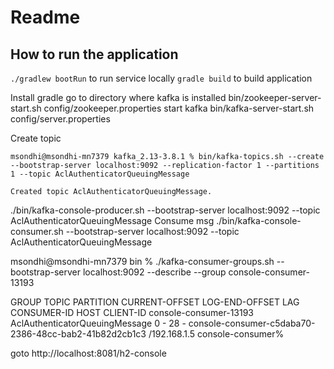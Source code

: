 # Readme

## How to run the application
`./gradlew bootRun` to run service locally
`gradle build` to build application

Install gradle
go to directory where kafka is installed
bin/zookeeper-server-start.sh config/zookeeper.properties
start kafka
bin/kafka-server-start.sh config/server.properties

Create topic
```
msondhi@msondhi-mn7379 kafka_2.13-3.8.1 % bin/kafka-topics.sh --create --bootstrap-server localhost:9092 --replication-factor 1 --partitions 1 --topic AclAuthenticatorQueuingMessage

Created topic AclAuthenticatorQueuingMessage.
```
./bin/kafka-console-producer.sh --bootstrap-server localhost:9092 --topic AclAuthenticatorQueuingMessage
Consume msg
./bin/kafka-console-consumer.sh --bootstrap-server localhost:9092 --topic AclAuthenticatorQueuingMessage

msondhi@msondhi-mn7379 bin % ./kafka-consumer-groups.sh --bootstrap-server localhost:9092 --describe --group console-consumer-13193

GROUP                  TOPIC                          PARTITION  CURRENT-OFFSET  LOG-END-OFFSET  LAG             CONSUMER-ID                                           HOST            CLIENT-ID
console-consumer-13193 AclAuthenticatorQueuingMessage 0          -               28              -               console-consumer-c5daba70-2386-48cc-bab2-41b82d2cb1c3 /192.168.1.5    console-consumer%                      

goto http://localhost:8081/h2-console
